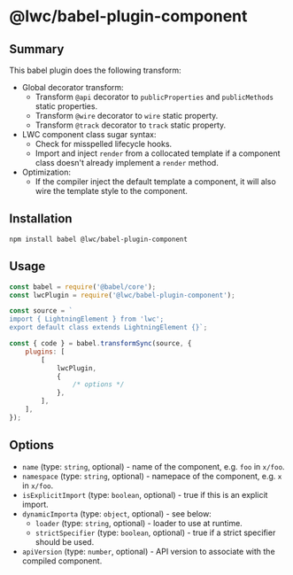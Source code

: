 # @lwc/babel-plugin-component

## Summary

This babel plugin does the following transform:

-   Global decorator transform:
    -   Transform `@api` decorator to `publicProperties` and `publicMethods` static properties.
    -   Transform `@wire` decorator to `wire` static property.
    -   Transform `@track` decorator to `track` static property.
-   LWC component class sugar syntax:
    -   Check for misspelled lifecycle hooks.
    -   Import and inject `render` from a collocated template if a component class doesn't already implement a `render` method.
-   Optimization:
    -   If the compiler inject the default template a component, it will also wire the template style to the component.

## Installation

    npm install babel @lwc/babel-plugin-component

## Usage

```js
const babel = require('@babel/core');
const lwcPlugin = require('@lwc/babel-plugin-component');

const source = `
import { LightningElement } from 'lwc';
export default class extends LightningElement {}`;

const { code } = babel.transformSync(source, {
    plugins: [
        [
            lwcPlugin,
            {
                /* options */
            },
        ],
    ],
});
```

## Options

-   `name` (type: `string`, optional) - name of the component, e.g. `foo` in `x/foo`.
-   `namespace` (type: `string`, optional) - namepace of the component, e.g. `x` in `x/foo`.
-   `isExplicitImport` (type: `boolean`, optional) - true if this is an explicit import.
-   `dynamicImporta` (type: `object`, optional) - see below:
    -   `loader` (type: `string`, optional) - loader to use at runtime.
    -   `strictSpecifier` (type: `boolean`, optional) - true if a strict specifier should be used.
-   `apiVersion` (type: `number`, optional) - API version to associate with the compiled component.
